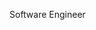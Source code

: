 Software Engineer

<!---
p-muhammed/p-muhammed is a ✨ special ✨ repository because its `README.md` (this file) appears on your GitHub profile.
You can click the Preview link to take a look at your changes.
--->
